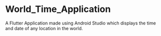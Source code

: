 # World_Time_Application

A Flutter Application made using Android Studio which displays the time and date of any location in the world.
